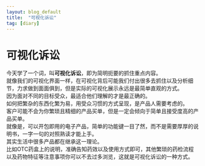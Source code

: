 ```yaml
---
layout: blog_default
title:  "可视化诉讼"
tag: [diary]
---
```


# 可视化诉讼

今天学了一个词，叫**可视化诉讼**，即为简明扼要的抓住重点内容。  
就像我们的可视化界面一样，在可视化背后可能我们付出很多去抓住以及分析细节，力求做到面面俱到，但是实际的可视化展示永远是最简单直观的方式。  
因为面对不同的目标受众，最适合他们理解的才是最正确的。  
如何把繁杂的东西化繁为易，用受众习惯的方式呈现，是产品人需要考虑的。  
客户可能不会为你繁琐且精细的产品买单，但是一定会倾向于简单且接受度高的产品买单。  
就像是，可以开包即用的电子产品，简单的功能键一目了然，而不是需要厚厚的说明书，一字一句的对照熟读才能上手。  
其实生活中很多产品都在继承这一理论。  
比如OTC药盒上的说明，准确告知药效以及使用方式即可，其他繁琐的药检流程以及药物特征等注意事项你可以不去过多浏览，这就是可视化诉讼的一种方式。